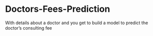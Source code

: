 # Doctors-Fees-Prediction
With details about a doctor and you get to build a model to predict the doctor’s consulting fee
